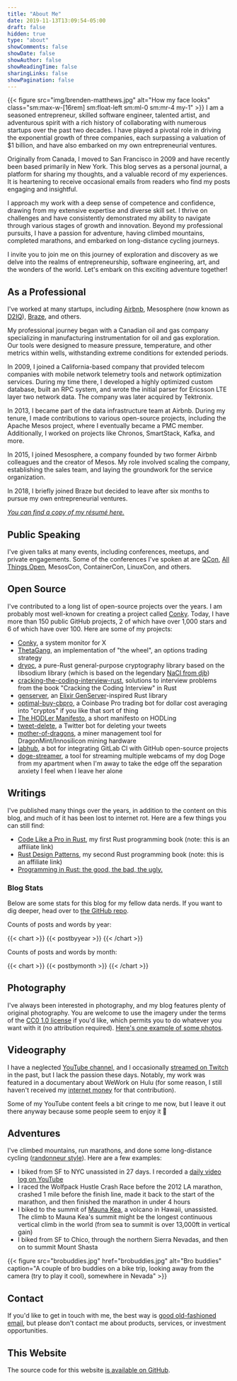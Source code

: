 ```yaml
---
title: "About Me"
date: 2019-11-13T13:09:54-05:00
draft: false
hidden: true
type: "about"
showComments: false
showDate: false
showAuthor: false
showReadingTime: false
sharingLinks: false
showPagination: false
---
```

{{< figure
    src="img/brenden-matthews.jpg"
    alt="How my face looks"
    class="sm:max-w-[16rem] sm:float-left sm:ml-0 sm:mr-4 my-1"
    >}}
I am a seasoned entrepreneur, skilled software engineer, talented artist, and
adventurous spirit with a rich history of collaborating with numerous startups
over the past two decades. I have played a pivotal role in driving the
exponential growth of three companies, each surpassing a valuation of $1
billion, and have also embarked on my own entrepreneurial ventures.

Originally from Canada, I moved to San Francisco in 2009 and have recently been
based primarily in New York. This blog serves as a personal journal, a platform
for sharing my thoughts, and a valuable record of my experiences. It is
heartening to receive occasional emails from readers who find my posts engaging
and insightful.

I approach my work with a deep sense of competence and confidence, drawing from
my extensive expertise and diverse skill set. I thrive on challenges and have
consistently demonstrated my ability to navigate through various stages of
growth and innovation. Beyond my professional pursuits, I have a passion for
adventure, having climbed mountains, completed marathons, and embarked on
long-distance cycling journeys.

I invite you to join me on this journey of exploration and discovery as we delve
into the realms of entrepreneurship, software engineering, art, and the wonders
of the world. Let's embark on this exciting adventure together!

## As a Professional

I've worked at many startups, including [Airbnb](https://www.airbnb.com/), Mesosphere (now known as
[D2IQ](https://d2iq.com/)), [Braze](https://www.braze.com/), and others.

My professional journey began with a Canadian oil and gas company specializing
in manufacturing instrumentation for oil and gas exploration. Our tools were
designed to measure pressure, temperature, and other metrics within wells,
withstanding extreme conditions for extended periods.

In 2009, I joined a California-based company that provided telecom companies
with mobile network telemetry tools and network optimization services. During my
time there, I developed a highly optimized custom database, built an RPC system,
and wrote the initial parser for Ericsson LTE layer two network data. The
company was later acquired by Tektronix.

In 2013, I became part of the data infrastructure team at Airbnb. During my
tenure, I made contributions to various open-source projects, including the
Apache Mesos project, where I eventually became a PMC member. Additionally, I
worked on projects like Chronos, SmartStack, Kafka, and more.

In 2015, I joined Mesosphere, a company founded by two former Airbnb colleagues
and the creator of Mesos. My role involved scaling the company, establishing the
sales team, and laying the groundwork for the service organization.

In 2018, I briefly joined Braze but decided to leave after six months to pursue
my own entrepreneurial ventures.

_[You can find a copy of my résumé here.](https://github.com/brndnmtthws/resume/blob/main/resume.pdf)_

## Public Speaking

I've given talks at many events, including conferences, meetups, and private
engagements. Some of the conferences I've spoken at are
[QCon](https://qconsf.com/), [All Things Open](https://allthingsopen.org/),
MesosCon, ContainerCon, LinuxCon, and others.

## Open Source

I've contributed to a long list of open-source projects over the years. I am
probably most well-known for creating a project called
[Conky](https://github.com/brndnmtthws/conky). Today, I have more than 150
public GitHub projects, 2 of which have over 1,000 stars and 6 of which have
over 100. Here are some of my projects:

- [Conky](https://github.com/brndnmtthws/conky), a system monitor for X
- [ThetaGang](https://github.com/brndnmtthws/thetagang), an implementation of "the wheel", an options trading strategy
- [dryoc](https://github.com/brndnmtthws/dryoc), a pure-Rust general-purpose cryptography library based on the libsodium library (which is based on the legendary [NaCl from djb](https://nacl.cr.yp.to/))
- [cracking-the-coding-interview-rust](https://github.com/brndnmtthws/cracking-the-coding-interview-rust), solutions to interview problems from the book "Cracking the Coding Interview" in Rust
- [genserver](https://github.com/brndnmtthws/genserver), an [Elixir GenServer](https://hexdocs.pm/elixir/GenServer.html)-inspired Rust library
- [optimal-buy-cbpro](https://github.com/brndnmtthws/optimal-buy-cbpro), a Coinbase Pro trading bot for dollar cost averaging into "cryptos" if you like that sort of thing
- [The HODLer Manifesto](https://github.com/brndnmtthws/hodlermanifesto), a short manifesto on HODLing
- [tweet-delete](https://github.com/brndnmtthws/tweet-delete), a Twitter bot for deleting your tweets
- [mother-of-dragons](https://github.com/brndnmtthws/mother-of-dragons), a miner management tool for DragonMint/Innosilicon mining hardware
- [labhub](https://github.com/brndnmtthws/labhub), a bot for integrating GitLab CI with GitHub open-source projects
- [doge-streamer](https://github.com/brndnmtthws/doge-streamer), a tool for streaming multiple webcams of my dog Doge from my apartment when I'm away to take the edge off the separation anxiety I feel when I leave her alone

## Writings

I've published many things over the years, in addition to the content on this
blog, and much of it has been lost to internet rot. Here are a few things you
can still find:

- [Code Like a Pro in Rust](https://www.manning.com/books/code-like-a-pro-in-rust?utm_source=brendenm&utm_medium=affiliate&utm_campaign=book_matthews_code_9_22_21&a_aid=brendenm&a_bid=3eb61509), my first Rust programming book (note: this is an affiliate link)
- [Rust Design Patterns](https://www.manning.com/books/rust-design-patterns?utm_source=brendenm&utm_medium=affiliate&utm_campaign=book_matthews2_rust_6_6_23&a_aid=brendenm&a_bid=cc069fd9&chan=mm_github), my second Rust programming book (note: this is an affiliate link)
- [Programming in Rust: the good, the bad, the ugly.](https://hackernoon.com/programming-in-rust-the-good-the-bad-the-ugly-d06f8d8b7738)

### Blog Stats

Below are some stats for this blog for my fellow data nerds. If you want to dig
deeper, head over to [the GitHub repo](https://github.com/brndnmtthws/brndn-io).

Counts of posts and words by year:

{{< chart >}}
{{< postbyyear >}}
{{< /chart >}}

Counts of posts and words by month:

{{< chart >}}
{{< postbymonth >}}
{{< /chart >}}

## Photography

I've always been interested in photography, and my blog features plenty of
original photography. You are welcome to use the imagery under the terms of the
[CC0 1.0 license](https://creativecommons.org/publicdomain/zero/1.0/) if you'd
like, which permits you to do whatever you want with it (no attribution
required). [Here's one example of some photos](/posts/commercial-real-estate).

## Videography

I have a neglected [YouTube
channel](https://www.youtube.com/user/aeouuuuuuuuuuuuuuu), and I occasionally
[streamed on Twitch](https://www.twitch.tv/letsmakestuff) in the past, but I
lack the passion these days. Notably, my work was featured in a documentary
about WeWork on Hulu (for some reason, I still haven't received my [internet
money](https://www.youtube.com/watch?v=Oc-9xNbvRqg) for that contribution).

Some of my YouTube content feels a bit cringe to me now, but I leave it out
there anyway because some people seem to enjoy it 🙂

## Adventures

I've climbed mountains, run marathons, and done some long-distance cycling
([randonneur style](https://en.wikipedia.org/wiki/Randonneuring)). Here are a
few examples:

- I biked from SF to NYC unassisted in 27 days. I recorded a [daily video log on YouTube](https://www.youtube.com/playlist?list=PLfHJt4o9-rmCH1J_DTVoNxrnJiaPUNg_O)
- I raced the Wolfpack Hustle Crash Race before the 2012 LA marathon, crashed 1 mile before the finish line, made it back to the start of the marathon, and then finished the marathon in under 4 hours
- I biked to the summit of [Mauna Kea](https://en.wikipedia.org/wiki/Mauna_Kea), a volcano in Hawaii, unassisted. The climb to Mauna Kea's summit might be the longest continuous vertical climb in the world (from sea to summit is over 13,000ft in vertical gain)
- I biked from SF to Chico, through the northern Sierra Nevadas, and then on to summit Mount Shasta

{{< figure
  src="brobuddies.jpg"
  href="brobuddies.jpg"
  alt="Bro buddies"
  caption="A couple of bro buddies on a bike trip, looking away from the camera (try to play it cool), somewhere in Nevada" >}}

## Contact

If you'd like to get in touch with me, the best way is [good old-fashioned
email](mailto:hifromyourblog@brenden.brndn.io), but please don't contact me
about products, services, or investment opportunities.

## This Website

The source code for this website [is available on
GitHub](https://github.com/brndnmtthws/brndn-io).
